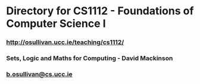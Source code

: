 # Directory for CS1112 - Foundations of Computer Science I

### http://osullivan.ucc.ie/teaching/cs1112/
### Sets, Logic and Maths for Computing - David Mackinson
### b.osullivan@cs.ucc.ie

